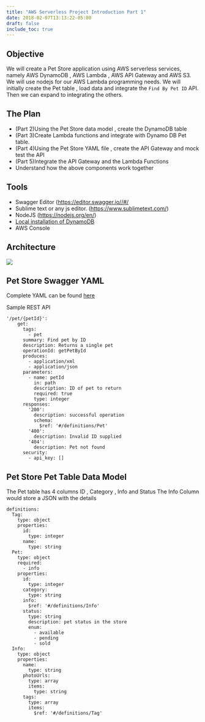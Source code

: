 ```yaml
---
title: "AWS Serverless Project Introduction Part 1"
date: 2018-02-07T13:13:22-05:00
draft: false
include_toc: true
---
```

<!--more-->
## Objective
We will create a Pet Store application using AWS serverless services, namely AWS DynamoDB , AWS Lambda , AWS API Gateway and AWS S3.
We will use nodejs for our AWS Lambda programming needs. We will initially create the Pet table , load data and integrate the `Find By Pet ID` API.
Then we can expand to integrating the others. 

## The Plan

* (Part 2)Using the Pet Store data model , create the DynamoDB table
* (Part 3)Create Lambda functions and integrate with Dynamo DB Pet table.
* (Part 4)Using the Pet Store YAML file , create the API Gateway and mock test the API
* (Part 5)Integrate the API Gateway and the Lambda Functions
* Understand how the above components work together

## Tools
* Swagger Editor (https://editor.swagger.io//#/
* Sublime text or any js editor. (https://www.sublimetext.com/)
* NodeJS (https://nodejs.org/en/)
* [Local installation of DynamoDB](https://docs.aws.amazon.com/amazondynamodb/latest/developerguide/DynamoDBLocal.html)
* AWS Console

## Architecture
![](/supporting_files/2018-02-07-serverless-project-introduction-part-1/serverless-arch.png)

## Pet Store Swagger YAML

Complete YAML can be found [here](here)

Sample REST API 
```
'/pet/{petId}':
    get:
      tags:
        - pet
      summary: Find pet by ID
      description: Returns a single pet
      operationId: getPetById
      produces:
        - application/xml
        - application/json
      parameters:
        - name: petId
          in: path
          description: ID of pet to return
          required: true
          type: integer
      responses:
        '200':
          description: successful operation
          schema:
            $ref: '#/definitions/Pet'
        '400':
          description: Invalid ID supplied
        '404':
          description: Pet not found
      security:
        - api_key: []
```

## Pet Store Pet Table Data Model

The Pet table has 4 columns ID , Category , Info and Status
The Info Column would store a JSON with the details
```
definitions:
  Tag:
    type: object
    properties:
      id:
        type: integer
      name:
        type: string
  Pet:
    type: object
    required:
      - info
    properties:
      id:
        type: integer
      category:
        type: string
      info:
        $ref: '#/definitions/Info'
      status:
        type: string
        description: pet status in the store
        enum:
          - available
          - pending
          - sold
  Info:
    type: object
    properties:
      name:
        type: string
      photoUrls:
        type: array
        items:
          type: string
      tags:
        type: array
        items:
          $ref: '#/definitions/Tag'
```


